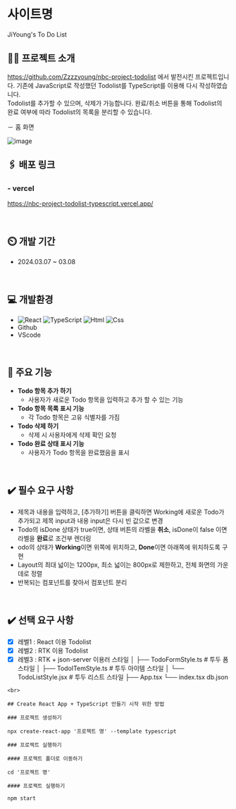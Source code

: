 # 사이트명

JiYoung's To Do List
<br>

## 👩‍💻 프로젝트 소개

https://github.com/Zzzzyoung/nbc-project-todolist 에서 발전시킨 프로젝트입니다. 기존에 JavaScript로 작성했던 Todolist를 TypeScript를 이용해 다시 작성하였습니다. <br>
Todolist를 추가할 수 있으며, 삭제가 가능합니다. 완료/취소 버튼을 통해 Todolist의 완료 여부에 따라 Todolist의 목록을 분리할 수 있습니다.

－ 홈 화면

![image](https://github.com/Zzzzyoung/nbc-project-todolist-typescript/assets/154482077/e46478d0-1594-45a1-a8c6-e794ef4e2eb8)
<br>

## 🖇️ 배포 링크
### - vercel<br>
https://nbc-project-todolist-typescript.vercel.app/

<br>

## ⏲️ 개발 기간

- 2024.03.07 ~ 03.08
<br>

## 💻 개발환경

- <img alt="React" src ="https://img.shields.io/badge/React-444444.svg?&style=for-the-badge&logo=React&logoColor=react"/> ![TypeScript](https://img.shields.io/badge/TypeScript-3178C6.svg?&style=for-the-badge&logo=TypeScript&logoColor=white) <img alt="Html" src ="https://img.shields.io/badge/HTML-E34F26.svg?&style=for-the-badge&logo=HTML5&logoColor=white"/> <img alt="Css" src ="https://img.shields.io/badge/CSS-1572B6.svg?&style=for-the-badge&logo=CSS3&logoColor=white"/>
- Github
- VScode
<br>

## 📌 주요 기능

- **Todo 항목 추가 하기**
    - 사용자가 새로운 Todo 항목을 입력하고 추가 할 수 있는 기능
- **Todo 항목 목록 표시 기능**
    - 각 Todo 항목은 고유 식별자를 가짐
- **Todo 삭제 하기**
    - 삭제 시 사용자에게 삭제 확인 요청
- **Todo 완료 상태 표시 기능**
    - 사용자가 Todo 항목을 완료했음을 표시
<br>

## ✔️ 필수 요구 사항

- 제목과 내용을 입력하고, [추가하기] 버튼을 클릭하면 Working에 새로운 Todo가 추가되고 제목 input과 내용 input은 다시 빈 값으로 변경
- Todo의 isDone 상태가 true이면, 상태 버튼의 라벨을 **취소**, isDone이 false 이면 라벨을 **완료**로 조건부 렌더링
- odo의 상태가 **Working**이면 위쪽에 위치하고, **Done**이면 아래쪽에 위치하도록 구현
- Layout의 최대 넓이는 1200px, 최소 넓이는 800px로 제한하고, 전체 화면의 가운데로 정렬
- 반복되는 컴포넌트를 찾아서 컴포넌트 분리
<br>

## ✔️ 선택 요구 사항

- [X] 레벨1 : React 이용 Todolist
- [X] 레벨2 : RTK 이용 Todolist
- [X] 레벨3 : RTK + json-server 이용러 스타일
│   ├── TodoFormStyle.ts           # 투두 폼 스타일
│   ├── TodoITemStyle.ts           # 투두 아이템 스타일
│   └── TodoListStyle.jsx          # 투두 리스트 스타일
├── App.tsx
└── index.tsx
db.json
```
<br>

## Create React App + TypeScript 만들기 시작 위한 방법

### 프로젝트 생성하기

npx create-react-app '프로젝트 명' --template typescript

### 프로젝트 실행하기

#### 프로젝트 폴더로 이동하기

cd '프로젝트 명'

#### 프로젝트 실행하기

npm start
